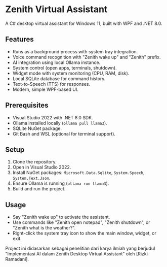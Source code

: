 # Zenith Virtual Assistant

A C# desktop virtual assistant for Windows 11, built with WPF and .NET 8.0.

## Features
- Runs as a background process with system tray integration.
- Voice command recognition with "Zenith wake up" and "Zenith" prefix.
- AI integration using local Ollama instance.
- System control (open apps, terminals, shutdown).
- Widget mode with system monitoring (CPU, RAM, disk).
- Local SQLite database for command history.
- Text-to-Speech (TTS) for responses.
- Modern, simple WPF-based UI.

## Prerequisites
- Visual Studio 2022 with .NET 8.0 SDK.
- Ollama installed locally (`ollama pull llama3`).
- SQLite NuGet package.
- Git Bash and WSL (optional for terminal support).

## Setup
1. Clone the repository.
2. Open in Visual Studio 2022.
3. Install NuGet packages: `Microsoft.Data.Sqlite`, `System.Speech`, `System.Text.Json`.
4. Ensure Ollama is running (`ollama run llama3`).
5. Build and run the project.

## Usage
- Say "Zenith wake up" to activate the assistant.
- Use commands like "Zenith open notepad", "Zenith shutdown", or "Zenith what is the weather?".
- Right-click the system tray icon to show the main window, widget, or exit.

Project ini didasarkan sebagai penelitian dari karya ilmiah yang berjudul "Implementasi AI dalam Zenith Desktop Virtual Assistant" oleh [Rizki Ramadani].
